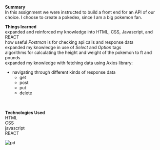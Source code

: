  <strong>Summary</strong><br/>
In this assignment we were instructed to build a front end for an API of our choice. I choose to create a pokedex, since I am a big pokemon fan. 

<strong>Things learned</strong><br/>
expanded and reinforced my knowledge into HTML, CSS, Javascript, and REACT<br/>
how useful <i>Postman</i> is for checking api calls and response data<br/>
expanded my knowledge in use of <i>Select</i> and <i>Option</i> tags<br/>
algorithms for calculating the height and weight of the pokemon to ft and pounds<br/>
expanded my knowledge with fetching data using Axios library:<br/>
 - navigating through different kinds of response data<br/>
    - get<br/>
    - post<br/>
    - put<br/>
    - delete<br/>

<br/> 
<br/>
<strong>Technologies Used</strong><br/>
HTML<br/>
CSS<br/>
javascript<br/>
REACT<br/>



![pd](https://user-images.githubusercontent.com/44300521/49702537-31f4f180-fbc7-11e8-8409-03e79d0577f7.gif)

